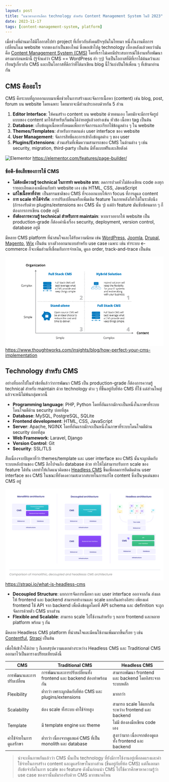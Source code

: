 ```yaml
---
layout: post
title: "แนวทางการเลือก technology สำหรับ Content Management System ในปี 2023"
date: 2023-11-17
tags: [content-management-system, platform]
---
```


เมื่อช่วงที่ผ่านมาได้มีโอกาสไปทำ project ที่เกี่ยวกับสังคมปัจจุบันในไทยมา หนึ่งในงานคือการเปลี่ยนโฉม website จากของเก่าเป็นของใหม่ ซึ่งพอเข้าไปดู technology เบื้องหลังแล้วพบว่ามันคือ [Content Management System (CMS)](https://en.wikipedia.org/wiki/Content_management_system) โดยที่เราไม่เคยมีประสบการณ์ใช้งานหรือพัฒนาตรงมาก่อนหน้านี้ (รู้จักแค่ว่า CMS == WordPress ฮ่า ๆๆ) จึงเป็นโอกาสที่ดีที่เราได้ค้นคว้าและเรียนรู้เกี่ยวกับ CMS และเป็นโอกาสที่ดีกว่าที่ได้มาเขียน blog นี้ไว้แบ่งปันให้เพื่อน ๆ ที่เข้ามาอ่านกัน

## CMS คืออะไร
CMS คือระบบที่ถูกออกแบบมาเพื่อช่วยในการสร้างและจัดการเนื้อหา (content) เช่น blog, post, forum บน website โดยเฉพาะ โดยมากจะมีส่วนประกอบด้วยกัน 5 ส่วน

1. **Editor Interface**: ให้คนสร้าง content บน website ด้วยตนเอง โดยมักจะมีการจัดรูปแบบของ content มาให้สำหรับเริ่มต้นได้ง่ายอยู่แล้วอย่างเช่น หัวข้อ เนื้อหา tag เป็นต้น
2. **Database**: เก็บข้อมูลเนื้อหาทั้งหมดเพื่อการจัดการและเรียกใช้ข้อมูลต่าง ๆ ใน website
3. **Themes/Templates**: สำหรับการตกแต่ง user interface ของ website
4. **User Management**: จัดการสิทธิ์และการเข้าถึงข้อมูลต่าง ๆ ของ user
5. **Plugins/Extensions**: ส่วนเสริมที่เพิ่มความสามารถของ CMS ในด้านต่าง ๆ เช่น security, migration, third-party เป็นต้น มีทั้งแบบฟรีและเสียตังค์

![Elementor](/assets/2023-11-18-elementor.avif)
<https://elementor.com/features/page-builder/>

### ข้อดี-ข้อเสียของการใช้ CMS
- **ไม่ต้องมีความรู้ technical ในการทำ website มาก**: ลดการปวดหัวไม่ต้องเขียน code ลงทุกรายละเอียดเองเหมือนกับทำ website เอง เช่น HTML, CSS, JavaScript
- **แก้ไขเนื้อหาที่ง่าย**: เป็นธรรมชาติของ CMS ที่จะออกแบบให้เรา focus ที่การดูแล content
- **การ scale ทำได้จำกัด**: การปรับเปลี่ยนหรือเพิ่มเติม feature ในภายหลังก็ทำได้ในระดับนึง (ถ้ารองรับด้วย plugins/extensions ของ CMS นั้น ๆ) แต่ถ้า feature มันซับซ้อนมาก ๆ ก็ต้องการการเขียน code อยู่ดี
- **ยังต้องการความรู้ technical สำหรับการ maintain**: หากเราอยากให้ website เป็น production-grade ก็ต้องคำนึงเรื่อง security, deployment, version control, database อยู่ดี

มีหลาย CMS platform ที่น่าสนใจและได้รับความนิยม เช่น [WordPress](https://wordpress.com/), [Joomla](https://www.joomla.org/), [Drupal](https://www.drupal.org/), [Magento](https://business.adobe.com/products/magento/magento-commerce.html), [Wix](https://www.wix.com/) เป็นต้น บางตัวออกมาแบบสำหรับ use case เฉพาะ เช่น ทำระบบ e-commerce ก็จะเพิ่มส่วนที่เชื่อมกับการจ่ายเงิน, ดูแล order, track-and-trace เป็นต้น

![Choosing CMS](/assets/2023-11-18-choosing-cms.png)
<https://www.thoughtworks.com/insights/blog/how-perfect-your-cms-implementation>

## Technology สำหรับ CMS
อย่างที่บอกไปในหัวข้อที่แล้วว่าการพัฒนา CMS เป็น production-grade ก็ต้องการความรู้ technical สำหรับ maintain ด้วย technology ต่าง ๆ ที่ขึ้นอยู่กับยี่ห้อ CMS ที่ใช้ แต่ส่วนใหญ่แล้วจะหนีไม่พ้นกลุ่มพวกนี้

- **Programming language**: PHP, Python โดยที่อันแรกมักจะเป็นหนึ่งในภาษาที่ระบบโดนโจมตีด้าน security บ่อยที่สุด
- **Database**: MySQL, PostgreSQL, SQLite
- **Frontend development**: HTML, CSS, JavaScript
- **Server**: Apache, NGINX โดยที่อันแรกมักจะเป็นหนึ่งในภาษาที่ระบบโดนโจมตีด้าน security บ่อยที่สุด
- **Web Framework**: Laravel, Django
- **Version Control**: Git
- **Security**: SSL/TLS

สืบเนื่องจากปัญหาที่ว่า themes/template และ user interface ของ CMS นั้นจะผูกติดกับระบบหลังบ้านของ CMS ลึกไปจนถึง database ด้วย ทำให้ไม่สามารถรับการ scale ของ feature ได้ทัน เลยทำให้เกิดแนวคิดของ [Headless CMS](https://en.wikipedia.org/wiki/Headless_content_management_system) ขึ้นเพื่อลดการยึดติดด้าน user interface ของ CMS ในขณะที่ยังคงความสะดวกสบายในการแก้ไข content ซึ่งเป็นจุดเด่นของ CMS อยู่

![Headless CMS](/assets/2023-11-18-headless-cms.png)
<https://strapi.io/what-is-headless-cms>

- **Decoupled Structure**: แยกการจัดการเนื้อหา และ user interface ออกจากกัน ส่งผลให้ frontend และ backend สามารถทำงานและ scale แยกกันอย่างอิสระ เพียงแค่ frontend ใช้ API จาก backend เพื่อดึงข้อมูลโดยที่ API schema และ definition จะถูกจัดการด้วยตัว CMS บางส่วน
- **Flexible and Scalable**: สามารถ scale ไปใช้งานสำหรับ ๆ หลาย frontend และหลาย platform พร้อม ๆ กัน

มีหลาย Headless CMS platform ที่น่าสนใจและมีคนใช้งานเพิ่มมากขึ้นเรื่อย ๆ เช่น [Contentful](https://www.contentful.com/), [Strapi](https://strapi.io/) เป็นต้น  

เพื่อให้เข้าใจได้ง่าย ๆ ก็เลยสรุปความแตกต่างระหว่าง Headless CMS และ Traditional CMS ออกมาไว้เป็นตารางเปรียบเทียบดังนี้

| CMS                   | Traditional CMS                                          | Headless CMS                                      |
|-----------------------|----------------------------------------------------------|---------------------------------------------------|
| การพัฒนาและการปรับเปลี่ยน | การพัฒนาและการปรับเปลี่ยนทั้ง frontend และ backend ต้องทำพร้อมกัน | สามารถพัฒนา frontend และ backend โดยอิสระจากระบบหลัก |
| Flexibility           | ต่ำกว่า เพราะผูกติดกับยี่ห้อ CMS และ plugins/extensions          | มากกว่า                                            |
| Scalability           | ต้อง scale ทั้งระบบ ค่าใช้จ่ายสูง                               | สามารถ scale ได้แยกกันระหว่าง frontend และ backend   |
| Template              | มี template engine และ theme                              | ไม่มี ต้องลงมือเขียน code เอง                          |
| ค่าใช้จ่ายในการดูแลรักษา   | ต่ำกว่า เนื่องจากดูแลแค่ CMS ที่เป็น monolith และ database        | สูงกว่ามาก เนื่องจากต้องดูแลทั้ง frontend และ backend     |

> น่าจะเห็นภาพกันแล้วว่า CMS นั้นเป็น technology ที่ยังมีการใช้งานอยู่เพื่อลดแรงและค่าใช้จ่ายในการสร้าง content และดูแลรักษาในบางส่วน (ขึ้นอยู่กับยี่ห้อ CMS) แต่ก็แลกมากับข้อจำกัดในการ scale ของ feature ดังนั้นก่อนนำ CMS ไปใช้ควรศึกษาหาความรู้ว่า use case ของเรานั้นมันรองรับด้วย CMS มากขนาดไหน